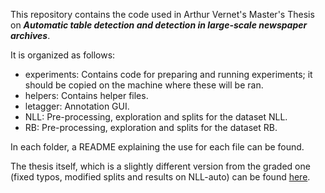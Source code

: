 This repository contains the code used in Arthur Vernet's Master's Thesis on ***Automatic table detection and detection in large-scale newspaper archives***.

It is organized as follows:
* experiments: Contains code for preparing and running experiments; it should be copied on the machine where these will be ran.
* helpers: Contains helper files.
* letagger: Annotation GUI.
* NLL: Pre-processing, exploration and splits for the dataset NLL.
* RB: Pre-processing, exploration and splits for the dataset RB.

In each folder, a README explaining the use for each file can be found.

The thesis itself, which is a slightly different version from the graded one (fixed typos, modified splits and results on NLL-auto) can be found [here](https://infoscience.epfl.ch/record/291895).
